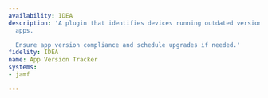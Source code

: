 ```yaml
---
availability: IDEA
description: 'A plugin that identifies devices running outdated versions of selected
  apps.

  Ensure app version compliance and schedule upgrades if needed.'
fidelity: IDEA
name: App Version Tracker
systems:
- jamf

---
```

